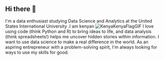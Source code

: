 ## Hi there 👋

 I'm a data enthusiast studying Data Science and Analytics at the United States International University .I am kenyan ![KenyaKenyaFlagGIF](https://github.com/Gitau189/Gitau189/assets/127076810/af24480b-5672-4878-aed1-90ca90bd0a8e)
 I love using code (think Python and R) to bring ideas to life, and data analysis (think spreadsheets!) helps me uncover hidden stories within information.  I want to use data science to make a real difference in the world. As an aspiring entrepreneur with a problem-solving spirit, I'm always looking for ways to use my skills for good. 
